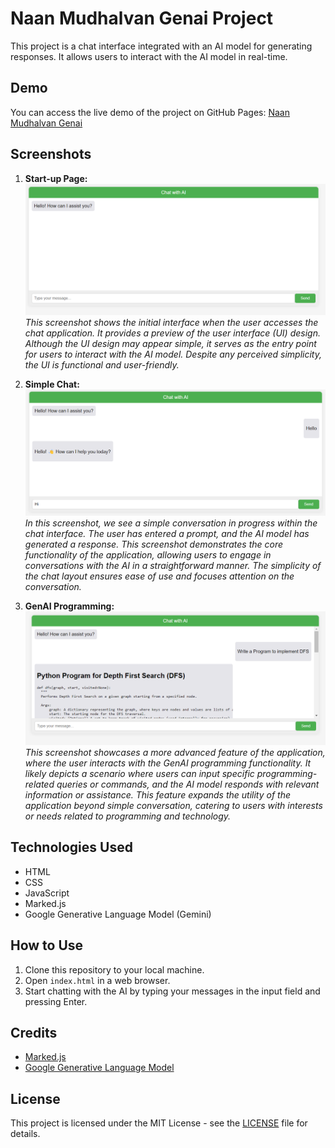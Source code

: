 # Naan Mudhalvan Genai Project

This project is a chat interface integrated with an AI model for generating responses. It allows users to interact with the AI model in real-time.

## Demo

You can access the live demo of the project on GitHub Pages: [Naan Mudhalvan Genai]([https://genaichat.jarviz.chat](https://nishanth123kgr.github.io/gen_ai_nm/))

## Screenshots

1. **Start-up Page:**
   ![Start-up Page](Start%20up%20page.png)
   *This screenshot shows the initial interface when the user accesses the chat application. It provides a preview of the user interface (UI) design. Although the UI design may appear simple, it serves as the entry point for users to interact with the AI model. Despite any perceived simplicity, the UI is functional and user-friendly.*

2. **Simple Chat:**
   ![Simple Chat](Simple%20Chat.png)
   *In this screenshot, we see a simple conversation in progress within the chat interface. The user has entered a prompt, and the AI model has generated a response. This screenshot demonstrates the core functionality of the application, allowing users to engage in conversations with the AI in a straightforward manner. The simplicity of the chat layout ensures ease of use and focuses attention on the conversation.*

3. **GenAI Programming:**
   ![GenAI Programming](Programming.png)
   *This screenshot showcases a more advanced feature of the application, where the user interacts with the GenAI programming functionality. It likely depicts a scenario where users can input specific programming-related queries or commands, and the AI model responds with relevant information or assistance. This feature expands the utility of the application beyond simple conversation, catering to users with interests or needs related to programming and technology.*

## Technologies Used

- HTML
- CSS
- JavaScript
- Marked.js
- Google Generative Language Model (Gemini)

## How to Use

1. Clone this repository to your local machine.
2. Open `index.html` in a web browser.
3. Start chatting with the AI by typing your messages in the input field and pressing Enter.

## Credits

- [Marked.js](https://marked.js.org/)
- [Google Generative Language Model](https://cloud.google.com/generative-language)
  
## License

This project is licensed under the MIT License - see the [LICENSE](LICENSE) file for details.
